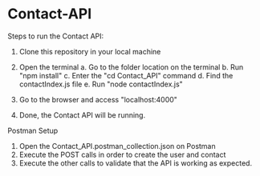 # Contact-API

Steps to run the Contact API:

1. Clone this repository in your local machine

2. Open the terminal
  a. Go to the folder location on the terminal
  b. Run "npm install"
  c. Enter the "cd Contact_API" command
  d. Find the contactIndex.js file
  e. Run "node contactIndex.js"
 
 3. Go to the browser and access "localhost:4000"
 4. Done, the Contact API will be running.
 
 Postman Setup
 
 1. Open the Contact_API.postman_collection.json on Postman
 2. Execute the POST calls in order to create the user and contact
 3. Execute the other calls to validate that the API is working as expected.
